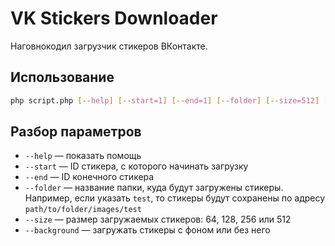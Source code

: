 # VK Stickers Downloader
Наговнокодил загрузчик стикеров ВКонтакте.

## Использование
```bash
php script.php [--help] [--start=1] [--end=1] [--folder] [--size=512] [--background]
```

## Разбор параметров
* `--help` — показать помощь
* `--start` — ID стикера, с которого начинать загрузку
* `--end` — ID конечного стикера
* `--folder` — название папки, куда будут загружены стикеры. Например, если указать `test`, то стикеры будут сохранены по адресу `path/to/folder/images/test`
* `--size` — размер загружаемых стикеров: 64, 128, 256 или 512
* `--background` — загружать стикеры с фоном или без него